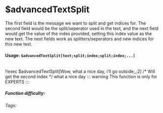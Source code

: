 # $advancedTextSplit
The first field is the message we want to split and get indices for. The second
field would be the split/seperator used in the text, and the next field would get the value of the index provided, setting this index value as the new text. The next
fields work as splitters/seperators and new indices for this new text.


#### Usage: `$advancedTextSplit[text;split;index;split;index;...]`
<br/>
<discord-messages>
	<discord-message :bot="false" role-color="#ffcc9a" author="Member">
		!!exec $advancedTextSplit[Wow, what a nice day, i'll go outside;,;2] /* Will get the second index */
	</discord-message>
	<discord-message :bot="true" role-color="#0099ff" author="Custom Command" avatar="https://media.discordapp.net/avatars/725721249652670555/781224f90c3b841ba5b40678e032f74a.webp">
		what a nice day
	</discord-message>
</discord-messages>
::: warning This function is only for EXPERTS
:::

##### Function difficulty: <Badge type="danger" text="Difficult" vertical="middle" /> 
###### Tags: <Badge type="tip" text="advanced" vertical="middle" /> <Badge type="tip" text="textsplit" vertical="middle" />
